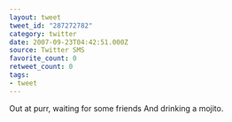 ```yaml
---
layout: tweet
tweet_id: "287272782"
category: twitter
date: 2007-09-23T04:42:51.000Z
source: Twitter SMS
favorite_count: 0
retweet_count: 0
tags:
- tweet
---
```


Out at purr, waiting for some friends And drinking a mojito.
